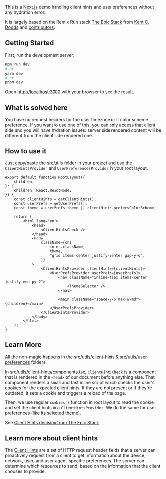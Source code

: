 This is a [Next.js](https://nextjs.org/) demo handling client hints and user preferences without any hydration error.

It is largely based on the Remix Run stack [The Epic Stack](https://github.com/epicweb-dev/epic-stack) from <a href="https://kentcdodds.com">Kent C. Dodds</a> and
    <a href="https://github.com/epicweb-dev/epic-stack/graphs/contributors">contributors</a>.

## Getting Started

First, run the development server:

```bash
npm run dev
# or
yarn dev
# or
pnpm dev
```

Open [http://localhost:3000](http://localhost:3000) with your browser to see the result.

## What is solved here

You have no request headers for the user timezone or it color scheme preference.
If you want to use one of this, you can only access that client side and you will have hydration issues: server side rendered content will be different from the client side rendered one.

## How to use it
Just copy/paste the [src/utils](src/utils) folder in your project and use the `ClientHintsProvider` and `UserPreferencesProvider` in your root layout.

```tsx
export default function RootLayout({
	children,
}: {
	children: React.ReactNode;
}) {
	const clientHints = getClientHints();
	const userPrefs = getUserPrefs();
	const theme = userPrefs.theme || clientHints.prefersColorScheme;

	return (
		<html lang="en">
			<head>
				<ClientHintsCheck />
			</head>
			<body
				className={cn(
					inter.className,
					theme,
					"grid items-center justify-center gap-y-6",
				)}
			>
				<ClientHintsProvider clientHints={clientHints}>
					<UserPrefsProvider userPrefs={userPrefs}>
						<nav className="inline-flex items-center justify-end py-2">
							<ThemeSelector />
						</nav>

						<main className="space-y-6 max-w-md">{children}</main>
					</UserPrefsProvider>
				</ClientHintsProvider>
			</body>
		</html>
	);
}
```

## Learn More

All the non-magic happens in the [src/utils/client-hints](src/utils/client-hints) &  [src/utils/user-preferences](src/utils/user-preferences/) folders.

In [src/utils/client-hints/components.tsx](src/utils/client-hints/components.tsx), `ClientHintsCheck` is a component that is rendered in the `<head>` of our document before anything else. That component renders a small and fast inline script which checks the user's cookies for the expected client hints. If they are not present or if they're outdated, it sets a cookie and triggers a reload of the page.

Then, we use regular `cookies()` function in root layout to read the cookie and set the client hints in a `ClientHintsProvider`.
We do the same for user preferences (like its selected theme).

See [Client Hints decision from The Epic Stack](https://github.com/epicweb-dev/epic-stack/blob/e20e5e1b18a62d793a4ead0a542dca65cb23fb9a/docs/client-hints.md)

## Learn more about client hints
The [Client Hints](https://developer.mozilla.org/en-US/docs/Web/HTTP/Client_hints) are a set of HTTP request header fields that a server can proactively request from a client to get information about the device, network, user, and user-agent-specific preferences. The server can determine which resources to send, based on the information that the client chooses to provide.
